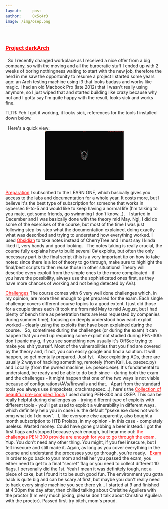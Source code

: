 ```yaml
---
layout:     post
author:     0x5c4r3
image: /img/osep.png
---
```

# <span style="color:red;font-size:17px;"><ins><b>Project darkArch</b></ins></span>

&nbsp;
<ins></ins>
So I recently changed workplace as I received a nice offer from a big company, so with the moving and all the burocratic stuff I ended up with 2 weeks of boring nothingness waiting to start with the new job, therefore the nerd in me saw the opportunity to resume a project I started some years ago: an Arch testing machine using i3 that looks badass and works like magic.
I had an old Macbook Pro (late 2012) that I wasn't really using anymore, so I just wiped that and started building like crazy because why not and I gotta say I'm quite happy with the result, looks sick and works fine. 

TLTR: Yeh I got it working, it looks sick, references for the tools I installed down below.

&nbsp;
Here's a quick view:
&nbsp;
<img src="/img/darkArch/desktop.png" style="width:50%;height:50%;display:block;margin-left:auto;margin-right:auto;" alt="Desktop_Pic">
&nbsp;

<ins style="color:red;">Preparation</ins>
I subscribed to the LEARN ONE, which basically gives you access to the labs and documentation for a whole year. It costs more, but I believe it's the best type of subscription for someone that works in cybersec 9-to-5 and would like to keep having a normal life (I'm talking to you mate, get some friends, go swimming I don't know...).
&nbsp;
I started in December and I was basically done with the theory mid May. Ngl, I did do some of the exercises of the course, but most of the time I was just following step-by-step what the documentation explained, doing exactly what was described and trying to understand how everything worked. I used <a href="https://obsidian.md/" style="color:red;">Obsidian</a> to take notes instead of CherryTree and I must say I kinda liked it, very handy and good looking.
&nbsp;
The notes taking is really crucial, the course fully explains how to build several C# exploits, but often the only necessary part is the final script (this is a very important tip on how to take notes: since there is a lot of theory to go through, make sure to highlight the final/best scripts to then reuse those in other situations! Theory will describe every exploit from the simple ones to the more complicated - if you have the possibility, always use the sophisticated ones first, as they have more chances of working and not being detected by AVs).
&nbsp;

<ins style="color:red;">Challenges</ins>
The course comes with 6 very well done challenges which, in my opinion, are more then enough to get prepared for the exam. Each single challenge covers different course topics to a good extent.
I just did those for a couple times each (it took me from mid May to mid August, but I had plenty of bench time as penetration tests are less requested by companies during summer time), focusing on deeply understood how each exploit worked - clearly using the exploits that have been explained during the course.
&nbsp;
So, sometimes during the challenges (or during the exam) it can happen that you end up requiring some exploit not studied during PEN-300: don't panic my g, if you see something new usually it's OffSec trying to make you shit yourself. Most of the vulnerabilities that you find are covered by the theory and, if not, you can easily google and find a solution. It will happen, so get mentally prepared. Just fyi.
&nbsp;
Also: exploiting ADs, there are usually 2 ways of hacking something, remotely (from Kali, i.e. psexec.py) and Locally (from the pwned machine, i.e. psexec.exe). It's fundamental to understand, be ready and be able to do both since - during both the exam and the challenges - it might happen that one of the two ways is not viable because of configurations/AVs/firewalls and that.
&nbsp;
Apart from the standard tools you always use (impackets, crackmapexec...), here's the <a href="https://github.com/0x5c4r3/OSEP/tree/main" style="color:red;">Collection of beautiful pre-compiled Tools</a> I used during PEN-300 and OSEP. This can be really helpful during challenges as - trying different type of exploits with different tools - you'll get used to exploit a vulnerability in different ways, which definitely help you in case i.e. the default "psexe.exe does not work omg what do I do now".
&nbsp;
I, like everyone else apparently, also bought a month subscription to HTB Prolabs, in my opinion - in this case - completely useless. Wasted money. Could have gone grabbing a beer instead.
I got the first flags and stopped because yeah enough, but hear me out: <span style="color:red;">the challenges PEN-300 provide are enough for you to go through the exam</span>. Yup. You don't need any other thing. You might, if you feel insecure, but I felt insecure and still made it.
Again, as long as you cover everything in the course and understand the processes you go through, you're ready.
&nbsp;
<ins style="color:red;">Exam</ins>
In order to go back to your mom and tell her you passed the exam, you either need to get to a final "secret" flag or you need to collect different 10 flags. I personally did the 1st.
Yeah I mean it was definitely tough, not a piece of cake, but I found it to be such good fun. The environment you gotta hack is quite big and can be scary at first, but maybe you don't really need to hack every single machine you see there yk...
I started at 9 and finished at 4:30pm the day after, then chilled talking about Christine Aguilera with the proctor (I'm very much joking, please don't talk about Christina Aguilera with the proctor).
Passed first-try bitch, mom's proud.







